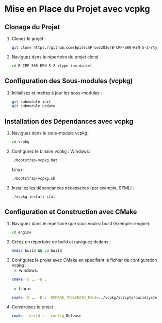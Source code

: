 # Mise en Place du Projet avec vcpkg

## Clonage du Projet

1. Clonez le projet :
   ```bash
   git clone https://github.com/EpitechPromo2026/B-CPP-500-REN-5-2-rtype-tom.daniel
   ```
2. Naviguez dans le répertoire du projet cloné :
   ```bash
   cd B-CPP-500-REN-5-2-rtype-tom.daniel
   ```

## Configuration des Sous-modules (vcpkg)

1. Initialisez et mettez à jour les sous-modules :
   ```bash
   git submodule init
   git submodule update
   ```

## Installation des Dépendances avec vcpkg

1. Naviguez dans le sous-module vcpkg :
   ```bash
   cd vcpkg
   ```
2. Configurez le binaire vcpkg :
   Windows:
   ```bash
   ./bootstrap-vcpkg.bat
   ```
   Linux:
   ```bash
   ./bootstrap-vcpkg.sh
   ```
3. Installez les dépendances nécessaires (par exemple, SFML) :
   ```bash
   ./vcpkg install sfml
   ```

## Configuration et Construction avec CMake

1. Naviguez dans le répertoire que vous voulez build (Exemple: engine):
   ```bash
   cd engine
   ```
2. Créez un répertoire de build et naviguez dedans :
   ```bash
   mkdir build && cd build
   ```
3. Configurez le projet avec CMake en spécifiant le fichier de configuration vcpkg :
   - windows:
   ```bash
   cmake -S .. -B .
   ```
   - Linux:
   ```bash
   cmake -S .. -B . -DCMAKE_TOOLCHAIN_FILE=../vcpkg/scripts/buildsystems/vcpkg.cmake
   ```
4. Construisez le projet :
   ```bash
   cmake --build . --config Release
   ```
